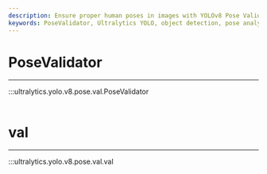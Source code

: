 ```yaml
---
description: Ensure proper human poses in images with YOLOv8 Pose Validation, part of the Ultralytics YOLO v8 suite.
keywords: PoseValidator, Ultralytics YOLO, object detection, pose analysis, validation
---
```


# PoseValidator
---
:::ultralytics.yolo.v8.pose.val.PoseValidator
<br><br>

# val
---
:::ultralytics.yolo.v8.pose.val.val
<br><br>